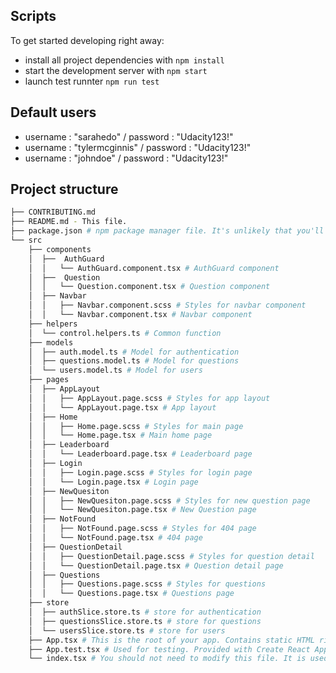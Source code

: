 ## Scripts

To get started developing right away:

- install all project dependencies with `npm install`
- start the development server with `npm start`
- launch test runnter `npm run test`

## Default users

- username : "sarahedo" / password : "Udacity123!"
- username : "tylermcginnis" / password : "Udacity123!"
- username : "johndoe" / password : "Udacity123!"

## Project structure
```bash
├── CONTRIBUTING.md
├── README.md - This file.
├── package.json # npm package manager file. It's unlikely that you'll need to modify this.
└── src
    ├── components
    │  ├──  AuthGuard
    │  │   └── AuthGuard.component.tsx # AuthGuard component
    │  ├──  Question
    │  │   └── Question.component.tsx # Question component
    │  ├── Navbar
    │  │   ├── Navbar.component.scss # Styles for navbar component
    │  │   └── Navbar.component.tsx # Navbar component
    ├── helpers
    │  └── control.helpers.ts # Common function
    ├── models
    │  ├── auth.model.ts # Model for authentication
    │  ├── questions.model.ts # Model for questions
    │  └── users.model.ts # Model for users
    ├── pages
    │  ├── AppLayout
    │  │   ├── AppLayout.page.scss # Styles for app layout
    │  │   └── AppLayout.page.tsx # App layout
    │  ├── Home
    │  │   ├── Home.page.scss # Styles for main page
    │  │   └── Home.page.tsx # Main home page
    │  ├── Leaderboard
    │  │   └── Leaderboard.page.tsx # Leaderboard page
    │  ├── Login
    │  │   ├── Login.page.scss # Styles for login page
    │  │   └── Login.page.tsx # Login page
    │  ├── NewQuesiton
    │  │   ├── NewQuesiton.page.scss # Styles for new question page
    │  │   └── NewQuesiton.page.tsx # New Question page
    │  ├── NotFound
    │  │   ├── NotFound.page.scss # Styles for 404 page
    │  │   └── NotFound.page.tsx # 404 page
    │  ├── QuestionDetail
    │  │   ├── QuestionDetail.page.scss # Styles for question detail
    │  │   └── QuestionDetail.page.tsx # Question detail page
    │  ├── Questions
    │  │   ├── Questions.page.scss # Styles for questions
    │  │   └── Questions.page.tsx # Questions page
    ├── store
    │  ├── authSlice.store.ts # store for authentication
    │  ├── questionsSlice.store.ts # store for questions
    │  └── usersSlice.store.ts # store for users
    ├── App.tsx # This is the root of your app. Contains static HTML right now.
    ├── App.test.tsx # Used for testing. Provided with Create React App.
    └── index.tsx # You should not need to modify this file. It is used for DOM rendering only.
```

